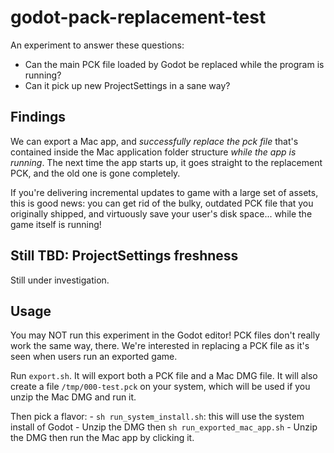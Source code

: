 # godot-pack-replacement-test

An experiment to answer these questions:

- Can the main PCK file loaded by Godot be replaced while the program is running? 
- Can it pick up new ProjectSettings in a sane way? 

## Findings

We can export a Mac app, and _successfully replace the pck file_ that's contained inside the Mac application folder structure _while the app is running_.  The next time the app starts up, it goes straight to the replacement PCK, and the old one is gone completely.

If you're delivering incremental updates to game with a large set of assets, this is good news:  you can get rid of the bulky, outdated PCK file that you originally shipped, and virtuously save your user's disk space... while the game itself is running!

## Still TBD: ProjectSettings freshness

Still under investigation.

## Usage

You may NOT run this experiment in the Godot editor!  PCK files don't really work the same way, there.  We're interested in replacing a PCK file as it's seen when users run an exported game.

Run `export.sh`.  It will export both a PCK file and a Mac DMG file.  It will also create a file `/tmp/000-test.pck` on your system, which will be used if you unzip the Mac DMG and run it.

Then pick a flavor:
    - `sh run_system_install.sh`: this will use the system install of Godot
    - Unzip the DMG then `sh run_exported_mac_app.sh`
    - Unzip the DMG then run the Mac app by clicking it.
